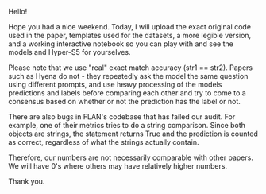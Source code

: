 Hello!

Hope you had a nice weekend.
Today, I will upload the exact original code used in the paper, templates used for the datasets, a more legible version, and a working interactive notebook so you can play with and see the models and Hyper-S5 for yourselves.

Please note that we use "real" exact match accuracy (str1 == str2). Papers such as Hyena do not - they repeatedly ask the model the same question using different prompts, and use heavy processing of the models predictions and labels before comparing each other and try to come to a consensus based on whether or not the prediction has the label or not.

There are also bugs in FLAN's codebase that has failed our audit. For example, one of their metrics tries to do a string comparison. Since both objects are strings, the statement returns True and the prediction is counted as correct, regardless of what the strings actually contain.

Therefore, our numbers are not necessarily comparable with other papers. We will have 0's where others may have relatively higher numbers. 

Thank you.

